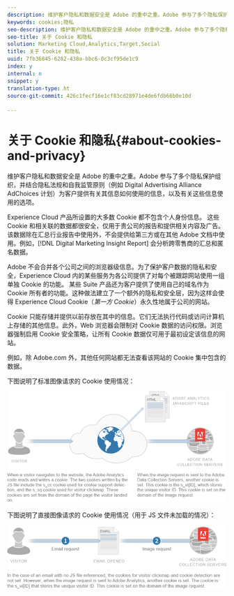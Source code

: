 ```yaml
---
description: 维护客户隐私和数据安全是 Adobe 的重中之重。Adobe 参与了多个隐私保护组织，并结合隐私法规和自我监管原则（例如 Digital Advertising Alliance AdChoices 计划）为客户提供有关其信息如何使用的信息，以及有关这些信息使用的选项。
keywords: cookies;隐私
seo-description: 维护客户隐私和数据安全是 Adobe 的重中之重。Adobe 参与了多个隐私保护组织，并结合隐私法规和自我监管原则（例如 Digital Advertising Alliance AdChoices 计划）为客户提供有关其信息如何使用的信息，以及有关这些信息使用的选项。
seo-title: 关于 Cookie 和隐私
solution: Marketing Cloud,Analytics,Target,Social
title: 关于 Cookie 和隐私
uuid: 7fb36845-6282-438a-bbc6-0c3cf95de1c9
index: y
internal: n
snippet: y
translation-type: ht
source-git-commit: 426c1fecf16e1cf83cd28971e4de6fdb66b0e10d

---
```



# 关于 Cookie 和隐私{#about-cookies-and-privacy}

维护客户隐私和数据安全是 Adobe 的重中之重。Adobe 参与了多个隐私保护组织，并结合隐私法规和自我监管原则（例如 Digital Advertising Alliance AdChoices 计划）为客户提供有关其信息如何使用的信息，以及有关这些信息使用的选项。

Experience Cloud 产品所设置的大多数 Cookie 都不包含个人身份信息。 这些 Cookie 和相关联的数据都很安全，仅用于贵公司的报告和提供相关内容及广告。该数据除在汇总行业报告中使用外，不会提供给第三方或在其他 Adobe 文档中使用。例如，[!DNL Digital Marketing Insight Report] 会分析跨零售商的汇总和匿名数据。

Adobe 不会合并各个公司之间的浏览器级信息。为了保护客户数据的隐私和安全，Experience Cloud 内的某些服务为各公司提供了对每个被跟踪网站使用一组单独 Cookie 的功能。 某些 Suite 产品还为客户提供了使用自己的域名作为 Cookie 所有者的功能。这种做法建立了一个额外的隐私和安全层，因为这样会使得 Experience Cloud Cookie（*第一方 Cookie*）永久性地属于公司的网站。

Cookie 只能存储并提供以前存放在其中的信息。它们无法执行代码或访问计算机上存储的其他信息。此外，Web 浏览器会限制对 Cookie 数据的访问权限。浏览器强制启用 Cookie 安全策略，让所有 Cookie 数据仅可用于最初设定该信息的网站。

例如，除 Adobe.com 外，其他任何网站都无法查看该网站的 Cookie 集中包含的数据。

下图说明了标准图像请求的 Cookie 使用情况：

![](assets/CookiesProcessGraphic-01.png)

下图说明了直接图像请求的 Cookie 使用情况（用于 JS 文件未加载的情况）：

![](assets/CookiesProcessGraphic2.png)


